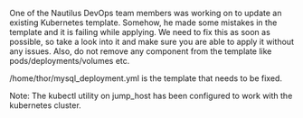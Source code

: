 One of the Nautilus DevOps team members was working on to update an existing Kubernetes template. 
Somehow, he made some mistakes in the template and it is failing while applying. We need to fix this as soon as possible, 
so take a look into it and make sure you are able to apply it without any issues. Also, do not remove any component 
from the template like pods/deployments/volumes etc.

/home/thor/mysql_deployment.yml is the template that needs to be fixed.

Note: The kubectl utility on jump_host has been configured to work with the kubernetes cluster.
